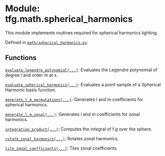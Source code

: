 <div itemscope itemtype="http://developers.google.com/ReferenceObject">
<meta itemprop="name" content="tfg.math.spherical_harmonics" />
<meta itemprop="path" content="Stable" />
</div>

# Module: tfg.math.spherical_harmonics

This module implements routines required for spherical harmonics lighting.



Defined in [`math/spherical_harmonics.py`](https://github.com/tensorflow/graphics/blob/master/tensorflow_graphics/math/spherical_harmonics.py).

<!-- Placeholder for "Used in" -->


## Functions

[`evaluate_legendre_polynomial(...)`](../../tfg/math/spherical_harmonics/evaluate_legendre_polynomial.md): Evaluates the Legendre polynomial of degree l and order m at x.

[`evaluate_spherical_harmonics(...)`](../../tfg/math/spherical_harmonics/evaluate_spherical_harmonics.md): Evaluates a point sample of a Spherical Harmonic basis function.

[`generate_l_m_permutations(...)`](../../tfg/math/spherical_harmonics/generate_l_m_permutations.md): Generates l and m coefficients for spherical harmonics.

[`generate_l_m_zonal(...)`](../../tfg/math/spherical_harmonics/generate_l_m_zonal.md): Generates l and m coefficients for zonal harmonics.

[`integration_product(...)`](../../tfg/math/spherical_harmonics/integration_product.md): Computes the integral of f.g over the sphere.

[`rotate_zonal_harmonics(...)`](../../tfg/math/spherical_harmonics/rotate_zonal_harmonics.md): Rotates zonal harmonics.

[`tile_zonal_coefficients(...)`](../../tfg/math/spherical_harmonics/tile_zonal_coefficients.md): Tiles zonal coefficients.

